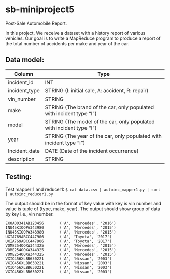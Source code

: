 # sb-miniproject5
Post-Sale Automobile Report.

In this project, We receive a dataset with a history report of various vehicles. Our goal is to
write a MapReduce program to produce a report of the total number of accidents per make and
year of the car.

## Data model:

Column | Type
-------|------
incident_id | INT
incident_type | STRING (I: initial sale, A: accident, R: repair)
vin_number | STRING
make | STRING (The brand of the car, only populated with incident type “I”)
model | STRING (The model of the car, only populated with incident type “I”)
year | STRING (The year of the car, only populated with incident type “I”)
Incident_date | DATE (Date of the incident occurrence)
description | STRING

## Testing:
Test mapper 1 and reducer1:
`$ cat data.csv | autoinc_mapper1.py | sort | autoinc_reducer1.py`

The output should be in the format of key value with key is vin number and value is tuple of (type, make, year).
The output should show group of data by key i.e., vin number.
```
EXOA00341AB123456       ('A', 'Mercedes', '2016')
INU45KIOOPA343980       ('A', 'Mercedes', '2015')
INU45KIOOPA343980       ('A', 'Mercedes', '2015')
UXIA769ABCC447906       ('A', 'Toyota', '2017')
UXIA769ABCC447906       ('A', 'Toyota', '2017')
VOME254OOXW344325       ('A', 'Mercedes', '2015')
VOME254OOXW344325       ('A', 'Mercedes', '2015')
VOME254OOXW344325       ('A', 'Mercedes', '2015')
VXIO456XLBB630221       ('A', 'Nissan', '2003')
VXIO456XLBB630221       ('A', 'Nissan', '2003')
VXIO456XLBB630221       ('A', 'Nissan', '2003')
VXIO456XLBB630221       ('A', 'Nissan', '2003')

```
